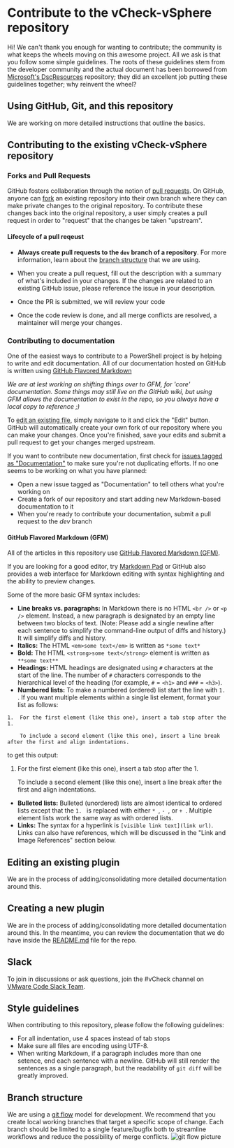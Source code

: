 # Contribute to the vCheck-vSphere repository

Hi! We can't thank you enough for wanting to contribute; the community is what keeps the wheels moving on this awesome project.
All we ask is that you follow some simple guidelines. The roots of these guidelines stem from the developer community and the actual document has been borrowed from [Microsoft's DscResources](https://github.com/PowerShell/DscResources) repository; they did an excellent job putting these guidelines together; why reinvent the wheel?

## Using GitHub, Git, and this repository

We are working on more detailed instructions that outline the basics.

## Contributing to the existing vCheck-vSphere repository

### Forks and Pull Requests

GitHub fosters collaboration through the notion of [pull requests](https://help.github.com/articles/using-pull-requests/).
On GitHub, anyone can [fork](https://help.github.com/articles/fork-a-repo/) an existing repository into their own branch where they can make private changes to the original repository.
To contribute these changes back into the original repository, a user simply creates a pull request in order to "request" that the changes be taken "upstream".

#### Lifecycle of a pull reqeust

* **Always create pull requests to the `dev` branch of a repository**.
For more information, learn about the [branch structure](#branch-structure) that we are using.

* When you create a pull request, fill out the description with a summary of what's included in your changes.
If the changes are related to an existing GitHub issue, please reference the issue in your description.
* Once the PR is submitted, we will review your code
* Once the code review is done, and all merge conflicts are resolved, a maintainer will merge your changes.

### Contributing to documentation
One of the easiest ways to contribute to a PowerShell project is by helping to write and edit documentation.
All of our documentation hosted on GitHub is written using [GitHub Flavored Markdown](https://help.github.com/articles/github-flavored-markdown/)

*We are at lest working on shifting things over to GFM, for 'core' documentation. Some things may still live on the GitHub wiki, but using GFM allows the documentation to exist in the repo, so you always have a local copy to reference ;)*

To [edit an existing file](https://help.github.com/articles/editing-files-in-another-user-s-repository/), simply navigate to it and click the "Edit" button.
GitHub will automatically create your own fork of our repository where you can make your changes.
Once you're finished, save your edits and submit a pull request to get your changes merged upstream.

If you want to contribute new documentation, first check for [issues tagged as "Documentation"](https://github.com/alanrenouf/vCheck-vSphere/labels/documentation) to make sure you're not duplicating efforts.
If no one seems to be working on what you have planned:
* Open a new issue tagged as "Documentation" to tell others what you're working on
* Create a fork of our repository and start adding new Markdown-based documentation to it
* When you're ready to contribute your documentation, submit a pull request to the *dev* branch


#### GitHub Flavored Markdown (GFM)

All of the articles in this repository use [GitHub Flavored Markdown (GFM)](https://help.github.com/articles/github-flavored-markdown/).

If you are looking for a good editor, try [Markdown Pad](http://markdownpad.com/) or
GitHub also provides a web interface for Markdown editing with syntax highlighting and the ability to preview changes.

Some of the more basic GFM syntax includes:

* **Line breaks vs. paragraphs:** In Markdown there is no HTML `<br />` or `<p />` element.
Instead, a new paragraph is designated by an empty line between two blocks of text.
(Note: Please add a single newline after each sentence to simplify the command-line output of diffs and history.)
It will simplify diffs and history.
* **Italics:** The HTML `<em>some text</em>` is written as `*some text*`
* **Bold:** The HTML `<strong>some text</strong>` element is written as `**some text**`
* **Headings:** HTML headings are designated using `#` characters at the start of the line.
The number of `#` characters corresponds to the hierarchical level of the heading (for example, `#` = `<h1>` and `###` = ```<h3>```).
* **Numbered lists:** To make a numbered (ordered) list start the line with `1. `.
If you want multiple elements within a single list element, format your list as follows:
```
1.  For the first element (like this one), insert a tab stop after the 1.

    To include a second element (like this one), insert a line break after the first and align indentations.
```
to get this output:

1.  For the first element (like this one), insert a tab stop after the 1.

    To include a second element (like this one), insert a line break after the first and align indentations.

* **Bulleted lists:** Bulleted (unordered) lists are almost identical to ordered lists except that the `1. ` is replaced with either `* `, `- `, or `+ `.
Multiple element lists work the same way as with ordered lists.
* **Links:** The syntax for a hyperlink is `[visible link text](link url)`.
Links can also have references, which will be discussed in the "Link and Image References" section below.

## Editing an existing plugin

We are in the process of adding/consolidating more detailed documentation around this.

## Creating a new plugin

We are in the process of adding/consolidating more detailed documentation around this. In the meantime, you can review the documentation that we do have inside the [README.md](README.md) file for the repo.

## Slack

To join in discussions or ask questions, join the #vCheck channel on [VMware Code Slack Team](https://code.vmware.com/slack/).


## Style guidelines

When contributing to this repository, please follow the following guidelines:

* For all indentation, use 4 spaces instead of tab stops
* Make sure all files are encoding using UTF-8.
* When writing Markdown, if a paragraph includes more than one setence, end each sentence with a newline.
GitHub will still render the sentences as a single paragraph, but the readability of `git diff` will be greatly improved.


## Branch structure

We are using a [git flow](http://nvie.com/posts/a-successful-git-branching-model/) model for development.
We recommend that you create local working branches that target a specific scope of change.
Each branch should be limited to a single feature/bugfix both to streamline workflows and reduce the possibility of merge conflicts.
![git flow picture](http://nvie.com/img/git-model@2x.png)
